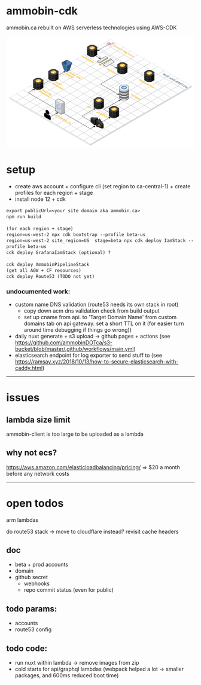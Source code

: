# ammobin-cdk

ammobin.ca rebuilt on AWS serverless technologies using AWS-CDK

![](https://raw.githubusercontent.com/ammobinDOTca/ammobin-cdk/master/aws%20ammobin.ca%20cdk.png)

# setup

- create aws account + configure cli (set region to ca-central-1) + create profiles for each region + stage
- install node 12 + cdk

```
export publicUrl=<your site domain aka ammobin.ca>
npm run build

(for each region + stage)
region=us-west-2 npx cdk bootstrap --profile beta-us
region=us-west-2 site_region=US  stage=beta npx cdk deploy IamStack --profile beta-us
cdk deploy GrafanaIamStack (optional) ?

cdk deploy AmmobinPipelineStack
(get all AGW + CF resources)
cdk deploy Route53 (TODO not yet)
```

### undocumented work:

- custom name DNS validation (route53 needs its own stack in root)
  - copy down acm dns validation check from build output
  - set up cname from api.<BASE DOMAIN> to 'Target Domain Name' from custom domains tab on api gateway. set a short TTL on it (for easier turn around time debugging if things go wrong))
- daily nuxt generate + s3 upload -> github pages + actions (see https://github.com/ammobinDOTca/s3-bucket/blob/master/.github/workflows/main.yml)
- elasticsearch endpoint for log exporter to send stuff to (see https://ramsay.xyz/2018/10/13/how-to-secure-elasticsearch-with-caddy.html)

---

# issues

## lambda size limit

ammobin-client is too large to be uploaded as a lambda

## why not ecs?

https://aws.amazon.com/elasticloadbalancing/pricing/ => \$20 a month before any network costs

---

# open todos
arm lambdas

do route53 stack -> move to cloudflare instead?
revisit cache headers

## doc

- beta + prod accounts
- domain
- github secret
  - webhooks
  - repo commit status (even for public)

## todo params:

- accounts
- route53 config

## todo code:

- run nuxt within lambda -> remove images from zip
- cold starts for api/graphql lambdas (webpack helped a lot -> smaller packages, and 600ms reduced boot time)
